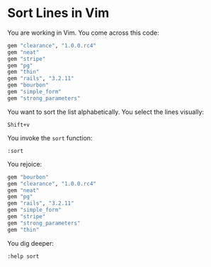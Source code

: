 # Sort Lines in Vim

You are working in Vim.
You come across this code:

```ruby
gem "clearance", "1.0.0.rc4"
gem "neat"
gem "stripe"
gem "pg"
gem "thin"
gem "rails", "3.2.11"
gem "bourbon"
gem "simple_form"
gem "strong_parameters"
```

You want to sort the list alphabetically.
You select the lines visually:

```
Shift+v
```

You invoke the `sort` function:

```
:sort
```

You rejoice:

```ruby
gem "bourbon"
gem "clearance", "1.0.0.rc4"
gem "neat"
gem "pg"
gem "rails", "3.2.11"
gem "simple_form"
gem "stripe"
gem "strong_parameters"
gem "thin"
```

You dig deeper:

```
:help sort
```
